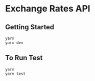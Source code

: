 # Exchange Rates API

## Getting Started

```
yarn
yarn dev
```

## To Run Test

```
yarn
yarn test
```
